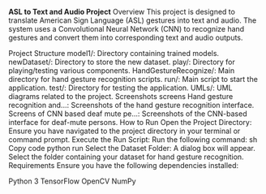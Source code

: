 **ASL to Text and Audio Project**
Overview
This project is designed to translate American Sign Language (ASL) gestures into text and audio. The system uses a Convolutional Neural Network (CNN) to recognize hand gestures and convert them into corresponding text and audio outputs.

Project Structure
model1/: Directory containing trained models.
newDataset/: Directory to store the new dataset.
play/: Directory for playing/testing various components.
HandGestureRecognize/: Main directory for hand gesture recognition scripts.
run/: Main script to start the application.
test/: Directory for testing the application.
UMLs/: UML diagrams related to the project.
Screenshots
screens Hand gesture recognition and...: Screenshots of the hand gesture recognition interface.
Screens of CNN based deaf mute pe...: Screenshots of the CNN-based interface for deaf-mute persons.
How to Run
Open the Project Directory: Ensure you have navigated to the project directory in your terminal or command prompt.
Execute the Run Script: Run the following command:
sh
Copy code
python run
Select the Dataset Folder: A dialog box will appear. Select the folder containing your dataset for hand gesture recognition.
Requirements
Ensure you have the following dependencies installed:

Python 3
TensorFlow
OpenCV
NumPy
